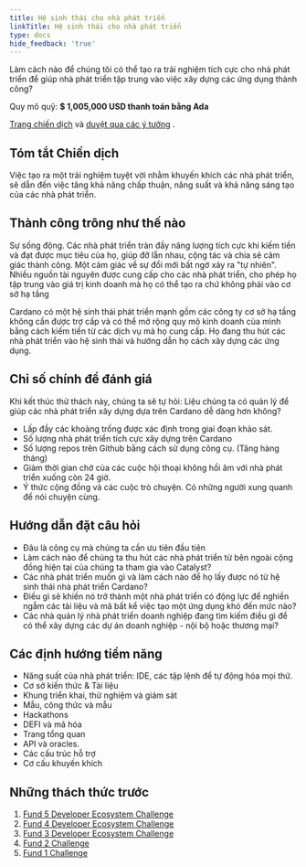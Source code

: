 ```yaml
---
title: Hệ sinh thái cho nhà phát triển
linkTitle: Hệ sinh thái cho nhà phát triển
type: docs
hide_feedback: 'true'
---
```


Làm cách nào để chúng tôi có thể tạo ra trải nghiệm tích cực cho nhà phát triển để giúp nhà phát triển tập trung vào việc xây dựng các ứng dụng thành công?

Quy mô quỹ: **$ 1,005,000 USD thanh toán bằng Ada**

[Trang chiến dịch](https://cardano.ideascale.com/a/campaign-home/26094) và [duyệt qua các ý tưởng](https://cardano.ideascale.com/a/ideas/top/campaign-filter/byids/campaigns/26094/stage/unspecified) .

## Tóm tắt Chiến dịch

Việc tạo ra một trải nghiệm tuyệt vời nhằm khuyến khích các nhà phát triển, sẽ dẫn đến việc tăng khả năng chấp thuận, năng suất và khả năng sáng tạo của các nhà phát triển.

## Thành công trông như thế nào

Sự sống động. Các nhà phát triển tràn đầy năng lượng tích cực khi kiếm tiền và đạt được mục tiêu của họ, giúp đỡ lẫn nhau, cộng tác và chia sẻ cảm giác thành công. Một cảm giác về sự đổi mới bất ngờ xảy ra "tự nhiên". Nhiều nguồn tài nguyên được cung cấp cho các nhà phát triển, cho phép họ tập trung vào giá trị kinh doanh mà họ có thể tạo ra chứ không phải vào cơ sở hạ tầng

Cardano có một hệ sinh thái phát triển mạnh gồm các công ty cơ sở hạ tầng không cần được trợ cấp và có thể mở rộng quy mô kinh doanh của mình bằng cách kiếm tiền từ các dịch vụ mà họ cung cấp. Họ đang thu hút các nhà phát triển vào hệ sinh thái và hướng dẫn họ cách xây dựng các ứng dụng.

## Chỉ số chính để đánh giá

Khi kết thúc thử thách này, chúng ta sẽ tự hỏi: Liệu chúng ta có quản lý để giúp các nhà phát triển xây dựng dựa trên Cardano dễ dàng hơn không?

- Lấp đầy các khoảng trống được xác định trong giai đoạn khảo sát.
- Số lượng nhà phát triển tích cực xây dựng trên Cardano
- Số lượng repos trên Github bằng cách sử dụng công cụ. (Tăng hàng tháng)
- Giảm thời gian chờ của các cuộc hội thoại không hồi âm với nhà phát triển xuống còn 24 giờ.
- Ý thức cộng đồng và các cuộc trò chuyện. Có những người xung quanh để nói chuyện cùng.

## Hướng dẫn đặt câu hỏi

- Đâu là công cụ mà chúng ta cần ưu tiên đầu tiên
- Làm cách nào để chúng ta thu hút các nhà phát triển từ bên ngoài cộng đồng hiện tại của chúng ta tham gia vào Catalyst?
- Các nhà phát triển muốn gì và làm cách nào để họ lấy được nó từ hệ sinh thái nhà phát triển Cardano?
- Điều gì sẽ khiến nó trở thành một nhà phát triển có động lực để nghiền ngẫm các tài liệu và mã bất kể việc tạo một ứng dụng khó đến mức nào?
- Các nhà quản lý nhà phát triển doanh nghiệp đang tìm kiếm điều gì để có thể xây dựng các dự án doanh nghiệp - nội bộ hoặc thương mại?

## Các định hướng tiềm năng

- Năng suất của nhà phát triển: IDE, các tập lệnh để tự động hóa mọi thứ.
- Cơ sở kiến thức &amp; Tài liệu
- Khung triển khai, thử nghiệm và giám sát
- Mẫu, công thức và mẫu
- Hackathons
- DEFI và mã hóa
- Trang tổng quan
- API và oracles.
- Các cấu trúc hỗ trợ
- Cơ cấu khuyến khích

## Những thách thức trước

1. [Fund 5 Developer Ecosystem Challenge](https://cardano.ideascale.com/a/campaign-home/25939)
2. [Fund 4 Developer Ecosystem Challenge](https://cardano.ideascale.com/a/campaign-home/25868)
3. [Fund 3 Developer Ecosystem Challenge](https://cardano.ideascale.com/a/campaign-home/25805)
4. [Fund 2 Challenge](https://cardano.ideascale.com/a/campaign-home/25652)
5. [Fund 1 Challenge](https://cardano.ideascale.com/a/campaign-home/25604)
